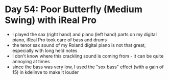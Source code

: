 # Day 54: Poor Butterfly (Medium Swing) with iReal Pro

- I played the sax (right hand) and piano (left hand) parts on my digital piano, iReal Pro took care of bass and drums
- the tenor sax sound of my Roland digital piano is not that great, especially with long held notes
- I don't know where this crackling sound is coming from - it can be quite annoying at times
- since the bass was very low, I used the "sox bass" effect (with a gain of 15) in kdelinve to make it louder
